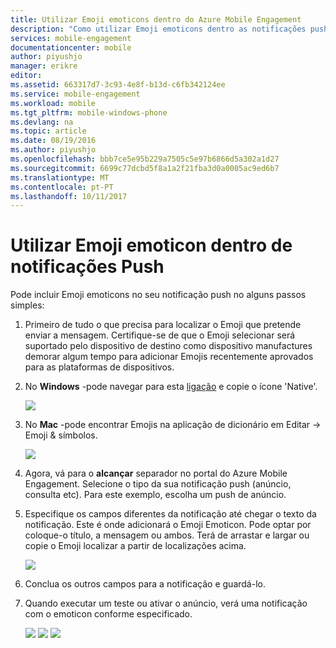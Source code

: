 ```yaml
---
title: Utilizar Emoji emoticons dentro do Azure Mobile Engagement
description: "Como utilizar Emoji emoticons dentro as notificações push"
services: mobile-engagement
documentationcenter: mobile
author: piyushjo
manager: erikre
editor: 
ms.assetid: 663317d7-3c93-4e8f-b13d-c6fb342124ee
ms.service: mobile-engagement
ms.workload: mobile
ms.tgt_pltfrm: mobile-windows-phone
ms.devlang: na
ms.topic: article
ms.date: 08/19/2016
ms.author: piyushjo
ms.openlocfilehash: bbb7ce5e95b229a7505c5e97b6866d5a302a1d27
ms.sourcegitcommit: 6699c77dcbd5f8a1a2f21fba3d0a0005ac9ed6b7
ms.translationtype: MT
ms.contentlocale: pt-PT
ms.lasthandoff: 10/11/2017
---
```

# <a name="use-emoji-emoticon-within-push-notifications"></a>Utilizar Emoji emoticon dentro de notificações Push
Pode incluir Emoji emoticons no seu notificação push no alguns passos simples: 

1. Primeiro de tudo o que precisa para localizar o Emoji que pretende enviar a mensagem. Certifique-se de que o Emoji selecionar será suportado pelo dispositivo de destino como dispositivo manufactures demorar algum tempo para adicionar Emojis recentemente aprovados para as plataformas de dispositivos. 
2. No **Windows** -pode navegar para esta [ligação](http://apps.timwhitlock.info/emoji/tables/unicode) e copie o ícone 'Native'.
   
    ![][7] 
3. No **Mac** -pode encontrar Emojis na aplicação de dicionário em Editar -> Emoji & símbolos.
   
    ![][6] 
4. Agora, vá para o **alcançar** separador no portal do Azure Mobile Engagement. Selecione o tipo da sua notificação push (anúncio, consulta etc). Para este exemplo, escolha um push de anúncio.
5. Especifique os campos diferentes da notificação até chegar o texto da notificação. Este é onde adicionará o Emoji Emoticon. Pode optar por coloque-o título, a mensagem ou ambos. Terá de arrastar e largar ou copie o Emoji localizar a partir de localizações acima. 
   
    ![][1]
6. Conclua os outros campos para a notificação e guardá-lo. 
7. Quando executar um teste ou ativar o anúncio, verá uma notificação com o emoticon conforme especificado.   
   
    ![][3] ![][4] ![][5]

<!-- Images. -->
[1]: ./media/mobile-engagement-use-emoji-with-push/notification_input.png
[3]: ./media/mobile-engagement-use-emoji-with-push/iOS_Emoji.png
[4]: ./media/mobile-engagement-use-emoji-with-push/Android_Emoji.png
[5]: ./media/mobile-engagement-use-emoji-with-push/WindowsPhone_Emoji.png
[6]: ./media/mobile-engagement-use-emoji-with-push/Mac_SelectEmoji.png
[7]: ./media/mobile-engagement-use-emoji-with-push/Windows_SelectEmoji.png

